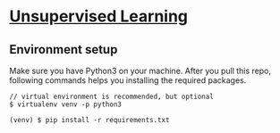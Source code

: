 # [Unsupervised Learning](https://github.com/carol-hsu/unsupervised_learing)

## Environment setup
Make sure you have Python3 on your machine.
After you pull this repo, following commands helps you installing the required packages.

```
// virtual environment is recommended, but optional
$ virtualenv venv -p python3

(venv) $ pip install -r requirements.txt 

```
